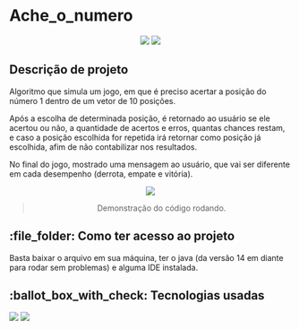 <h1> Ache_o_numero</h1>
<p align="center">
   <img src="https://img.shields.io/badge/STATUS-FINALIZADO-blue?style=for-the-badge&logo=java"/>
   <img src="https://img.shields.io/github/last-commit/Samuel-045/Ache_o_Numero/main?style=for-the-badge&color=blue"/>
</p>

<h2>Descrição de projeto</h2>
Algoritmo que simula um jogo, em que é preciso acertar a posição do número 1 dentro de um vetor de 10 posições.

Após a escolha de determinada posição, é retornado ao usuário se ele acertou ou não, a quantidade de acertos e erros, quantas chances restam, e caso a posição escolhida for repetida irá retornar 
como posição já escolhida, afim de não contabilizar nos resultados.

No final do jogo, mostrado uma mensagem ao usuário, que vai ser diferente em cada desempenho (derrota, empate e vitória).
<div align="center">
   <img src="https://github.com/Samuel-045/Ache_o_numero/assets/95144250/8c972e85-86c5-46a6-a8fe-0af9e3305012"/>
   
   >Demonstração do código rodando.
</div>

  <h2>:file_folder: Como ter acesso ao projeto</h2>
  Basta baixar o arquivo em sua máquina, ter o java (da versão 14 em diante para rodar sem problemas) e alguma IDE instalada.
  
<h2> :ballot_box_with_check: Tecnologias usadas </h2>
<p align="left">  
   <img src="https://img.shields.io/badge/Eclipse-2C2255?style=for-the-badge&logo=eclipse&logoColor=white"/>
   <img  src="https://img.shields.io/badge/Java-ED8B00?style=for-the-badge&logo=openjdk&logoColor=white"/>
</p>
